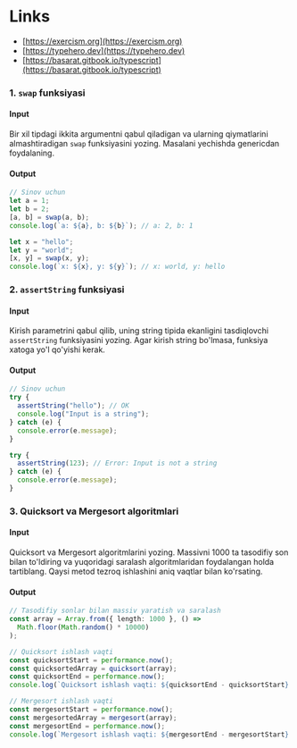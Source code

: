 # Links

- [https://exercism.org](https://exercism.org)
- [https://typehero.dev](https://typehero.dev)
- [https://basarat.gitbook.io/typescript](https://basarat.gitbook.io/typescript)

### 1. `swap` funksiyasi

#### Input

Bir xil tipdagi ikkita argumentni qabul qiladigan va ularning qiymatlarini almashtiradigan `swap` funksiyasini yozing. Masalani yechishda genericdan foydalaning.

#### Output

```typescript
// Sinov uchun
let a = 1;
let b = 2;
[a, b] = swap(a, b);
console.log(`a: ${a}, b: ${b}`); // a: 2, b: 1

let x = "hello";
let y = "world";
[x, y] = swap(x, y);
console.log(`x: ${x}, y: ${y}`); // x: world, y: hello
```

### 2. `assertString` funksiyasi

#### Input

Kirish parametrini qabul qilib, uning string tipida ekanligini tasdiqlovchi `assertString` funksiyasini yozing. Agar kirish string bo'lmasa, funksiya xatoga yo'l qo'yishi kerak.

#### Output

```typescript
// Sinov uchun
try {
  assertString("hello"); // OK
  console.log("Input is a string");
} catch (e) {
  console.error(e.message);
}

try {
  assertString(123); // Error: Input is not a string
} catch (e) {
  console.error(e.message);
}
```

### 3. Quicksort va Mergesort algoritmlari

#### Input

Quicksort va Mergesort algoritmlarini yozing. Massivni 1000 ta tasodifiy son bilan to'ldiring va yuqoridagi saralash algoritmlaridan foydalangan holda tartiblang. Qaysi metod tezroq ishlashini aniq vaqtlar bilan ko'rsating.

#### Output

```typescript
// Tasodifiy sonlar bilan massiv yaratish va saralash
const array = Array.from({ length: 1000 }, () =>
  Math.floor(Math.random() * 10000)
);

// Quicksort ishlash vaqti
const quicksortStart = performance.now();
const quicksortedArray = quicksort(array);
const quicksortEnd = performance.now();
console.log(`Quicksort ishlash vaqti: ${quicksortEnd - quicksortStart} ms`);

// Mergesort ishlash vaqti
const mergesortStart = performance.now();
const mergesortedArray = mergesort(array);
const mergesortEnd = performance.now();
console.log(`Mergesort ishlash vaqti: ${mergesortEnd - mergesortStart} ms`);
```
